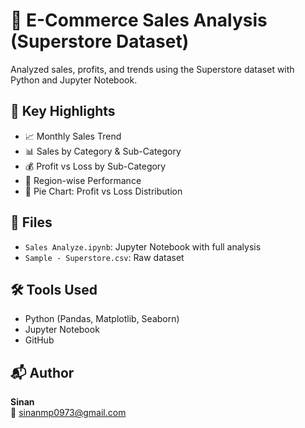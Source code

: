 
# 🛒 E-Commerce Sales Analysis (Superstore Dataset)

Analyzed sales, profits, and trends using the Superstore dataset with Python and Jupyter Notebook.

## 📌 Key Highlights

- 📈 Monthly Sales Trend
- 📊 Sales by Category & Sub-Category
- 💰 Profit vs Loss by Sub-Category
- 🧭 Region-wise Performance
- 🥧 Pie Chart: Profit vs Loss Distribution

## 📁 Files

- `Sales Analyze.ipynb`: Jupyter Notebook with full analysis
- `Sample - Superstore.csv`: Raw dataset

## 🛠 Tools Used

- Python (Pandas, Matplotlib, Seaborn)
- Jupyter Notebook
- GitHub

## 📬 Author

**Sinan**  
📧 sinanmp0973@gmail.com

